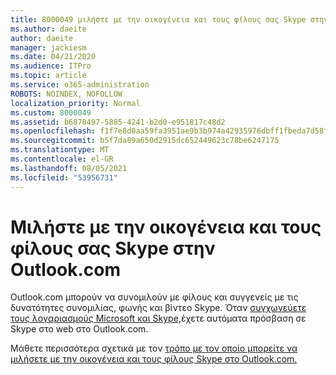 ```yaml
---
title: 8000049 μιλήστε με την οικογένεια και τους φίλους σας Skype στην Outlook.com
ms.author: daeite
author: daeite
manager: jackiesm
ms.date: 04/21/2020
ms.audience: ITPro
ms.topic: article
ms.service: o365-administration
ROBOTS: NOINDEX, NOFOLLOW
localization_priority: Normal
ms.custom: 8000049
ms.assetid: b6878497-5885-4241-b2d0-e951817c48d2
ms.openlocfilehash: f1f7e8d0aa59fa3951ae9b3b974a42935976dbff1fbeda7d58fcc52bb39de98a
ms.sourcegitcommit: b5f7da89a650d2915dc652449623c78be6247175
ms.translationtype: MT
ms.contentlocale: el-GR
ms.lasthandoff: 08/05/2021
ms.locfileid: "53956731"
---
```

# <a name="talk-to-family-and-friends-on-skype-in-outlookcom"></a>Μιλήστε με την οικογένεια και τους φίλους σας Skype στην Outlook.com

Outlook.com μπορούν να συνομιλούν με φίλους και συγγενείς με τις δυνατότητες συνομιλίας, φωνής και βίντεο Skype. Όταν [συγχωνεύετε τους λογαριασμούς Microsoft και Skype,](https://go.microsoft.com/fwlink/p/?linkid=2001101&amp;clcid=0x409)έχετε αυτόματα πρόσβαση σε Skype στο web στο Outlook.com.
  
Μάθετε περισσότερα σχετικά με τον [τρόπο με τον οποίο μπορείτε να μιλήσετε με την οικογένεια και τους φίλους Skype στο Outlook.com.](https://go.microsoft.com/fwlink/p/?linkid=2001407&amp;clcid=0x409)
  

